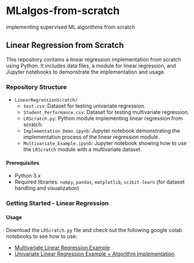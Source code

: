 # MLalgos-from-scratch
implementing supervised ML algorithms from scratch 

## Linear Regression from Scratch

This repository contains a linear regression implementation from scratch using Python. It includes data files, a module for linear regression, and Jupyter notebooks to demonstrate the implementation and usage.

### Repository Structure

- `LinearRegressionScratch/`
  - `test.csv`: Dataset for testing univariate regression.
  - `Student_Performance.csv`: Dataset for testing multivariate regression.
  - `LRScratch.py`: Python module implementing linear regression from scratch.
  - `Implementation_Demo.ipynb`: Jupyter notebook demonstrating the implementation process of the linear regression module.
  - `Multivariate_Example.ipynb`: Jupyter notebook showing how to use the `LRScratch` module with a multivariate dataset.

#### Prerequisites

- Python 3.x
- Required libraries: `numpy`, `pandas`, `matplotlib`, `scikit-learn` (for dataset handling and visualization)

### Getting Started - Linear Regression


#### Usage

Download the `LRScratch.py` file and check out  the following google colab notebooks to see how to use:
- [Multivariate Linear Regression Example](https://colab.research.google.com/drive/1VNZRyTKwi1Y2gCqiWCX2zO995BSLwDwF?usp=sharing)
- [Univariate Linear Regression Example + Algorithm Implementation](https://colab.research.google.com/drive/19Uf_cAJOsqMnts0m5iKo52nITysYukrr?usp=sharing)


